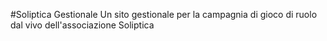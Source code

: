 #Soliptica Gestionale
Un sito gestionale per la campagnia di gioco di ruolo dal vivo 
dell'associazione Soliptica